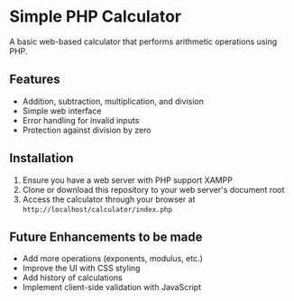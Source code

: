 # Simple PHP Calculator

A basic web-based calculator that performs arithmetic operations using PHP.

## Features

- Addition, subtraction, multiplication, and division
- Simple web interface
- Error handling for invalid inputs
- Protection against division by zero

## Installation

1. Ensure you have a web server with PHP support XAMPP
2. Clone or download this repository to your web server's document root
3. Access the calculator through your browser at `http://localhost/calculator/index.php`

## Future Enhancements to be made

- Add more operations (exponents, modulus, etc.)
- Improve the UI with CSS styling
- Add history of calculations
- Implement client-side validation with JavaScript
